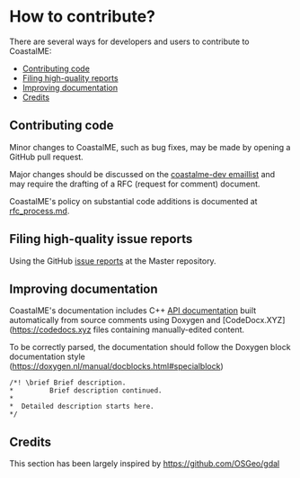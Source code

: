 # How to contribute?

There are several ways for developers and users to contribute to CoastalME:

- [Contributing code](#contributing-code)
- [Filing high-quality reports](#filing-high-quality-reports)
- [Improving documentation](#improving-documentation)
- [Credits](#credits)

## Contributing code

Minor changes to CoastalME, such as bug fixes, may be made by opening a GitHub pull request.

Major changes should be discussed on the [coastalme-dev emaillist](http://lists.osgeo.org/mailman/listinfo/coastalme-dev) and may require the drafting of a RFC (request for comment) document.

CoastalME's policy on substantial code additions is documented at [rfc_process.md](/development/rfc_process.md).

## Filing high-quality issue reports

Using the GitHub [issue reports](https://github.com/apayo/CoastalME/issues) at the Master repository. 

## Improving documentation

CoastalME's documentation includes C++ [API documentation](https://codedocs.xyz/apayo/CoastalME/) built automatically from source comments using Doxygen and [CodeDocx.XYZ](https://codedocs.xyz files containing manually-edited content.

To be correctly parsed, the documentation should follow the Doxygen block documentation style (https://doxygen.nl/manual/docblocks.html#specialblock)

	/*! \brief Brief description.
	*         Brief description continued.
	*
	*  Detailed description starts here.
	*/

## Credits

This section has been largely inspired by https://github.com/OSGeo/gdal